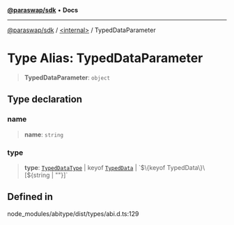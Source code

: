 [**@paraswap/sdk**](../../README.md) • **Docs**

***

[@paraswap/sdk](../../globals.md) / [\<internal\>](../README.md) / TypedDataParameter

# Type Alias: TypedDataParameter

> **TypedDataParameter**: `object`

## Type declaration

### name

> **name**: `string`

### type

> **type**: [`TypedDataType`](TypedDataType.md) \| keyof [`TypedData`](TypedData.md) \| \`$\{keyof TypedData\}\[$\{string \| ""\}\]\`

## Defined in

node\_modules/abitype/dist/types/abi.d.ts:129
